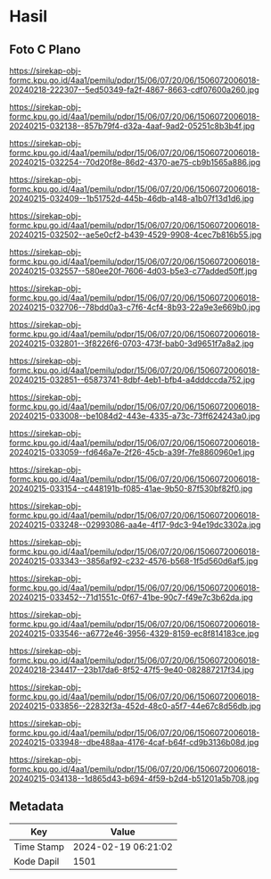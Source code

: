 # Hasil

## Foto C Plano

https://sirekap-obj-formc.kpu.go.id/4aa1/pemilu/pdpr/15/06/07/20/06/1506072006018-20240218-222307--5ed50349-fa2f-4867-8663-cdf07600a260.jpg

https://sirekap-obj-formc.kpu.go.id/4aa1/pemilu/pdpr/15/06/07/20/06/1506072006018-20240215-032138--857b79f4-d32a-4aaf-9ad2-05251c8b3b4f.jpg

https://sirekap-obj-formc.kpu.go.id/4aa1/pemilu/pdpr/15/06/07/20/06/1506072006018-20240215-032254--70d20f8e-86d2-4370-ae75-cb9b1565a886.jpg

https://sirekap-obj-formc.kpu.go.id/4aa1/pemilu/pdpr/15/06/07/20/06/1506072006018-20240215-032409--1b51752d-445b-46db-a148-a1b07f13d1d6.jpg

https://sirekap-obj-formc.kpu.go.id/4aa1/pemilu/pdpr/15/06/07/20/06/1506072006018-20240215-032502--ae5e0cf2-b439-4529-9908-4cec7b816b55.jpg

https://sirekap-obj-formc.kpu.go.id/4aa1/pemilu/pdpr/15/06/07/20/06/1506072006018-20240215-032557--580ee20f-7606-4d03-b5e3-c77added50ff.jpg

https://sirekap-obj-formc.kpu.go.id/4aa1/pemilu/pdpr/15/06/07/20/06/1506072006018-20240215-032706--78bdd0a3-c7f6-4cf4-8b93-22a9e3e669b0.jpg

https://sirekap-obj-formc.kpu.go.id/4aa1/pemilu/pdpr/15/06/07/20/06/1506072006018-20240215-032801--3f8226f6-0703-473f-bab0-3d9651f7a8a2.jpg

https://sirekap-obj-formc.kpu.go.id/4aa1/pemilu/pdpr/15/06/07/20/06/1506072006018-20240215-032851--65873741-8dbf-4eb1-bfb4-a4dddccda752.jpg

https://sirekap-obj-formc.kpu.go.id/4aa1/pemilu/pdpr/15/06/07/20/06/1506072006018-20240215-033008--be1084d2-443e-4335-a73c-73ff624243a0.jpg

https://sirekap-obj-formc.kpu.go.id/4aa1/pemilu/pdpr/15/06/07/20/06/1506072006018-20240215-033059--fd646a7e-2f26-45cb-a39f-7fe8860960e1.jpg

https://sirekap-obj-formc.kpu.go.id/4aa1/pemilu/pdpr/15/06/07/20/06/1506072006018-20240215-033154--c448191b-f085-41ae-9b50-87f530bf82f0.jpg

https://sirekap-obj-formc.kpu.go.id/4aa1/pemilu/pdpr/15/06/07/20/06/1506072006018-20240215-033248--02993086-aa4e-4f17-9dc3-94e19dc3302a.jpg

https://sirekap-obj-formc.kpu.go.id/4aa1/pemilu/pdpr/15/06/07/20/06/1506072006018-20240215-033343--3856af92-c232-4576-b568-1f5d560d6af5.jpg

https://sirekap-obj-formc.kpu.go.id/4aa1/pemilu/pdpr/15/06/07/20/06/1506072006018-20240215-033452--71d1551c-0f67-41be-90c7-f49e7c3b62da.jpg

https://sirekap-obj-formc.kpu.go.id/4aa1/pemilu/pdpr/15/06/07/20/06/1506072006018-20240215-033546--a6772e46-3956-4329-8159-ec8f814183ce.jpg

https://sirekap-obj-formc.kpu.go.id/4aa1/pemilu/pdpr/15/06/07/20/06/1506072006018-20240218-234417--23b17da6-8f52-47f5-9e40-082887217f34.jpg

https://sirekap-obj-formc.kpu.go.id/4aa1/pemilu/pdpr/15/06/07/20/06/1506072006018-20240215-033856--22832f3a-452d-48c0-a5f7-44e67c8d56db.jpg

https://sirekap-obj-formc.kpu.go.id/4aa1/pemilu/pdpr/15/06/07/20/06/1506072006018-20240215-033948--dbe488aa-4176-4caf-b64f-cd9b3136b08d.jpg

https://sirekap-obj-formc.kpu.go.id/4aa1/pemilu/pdpr/15/06/07/20/06/1506072006018-20240215-034138--1d865d43-b694-4f59-b2d4-b51201a5b708.jpg


## Metadata

| Key        | Value               |
| ---------- | ------------------- |
| Time Stamp | 2024-02-19 06:21:02 |
| Kode Dapil | 1501                |



